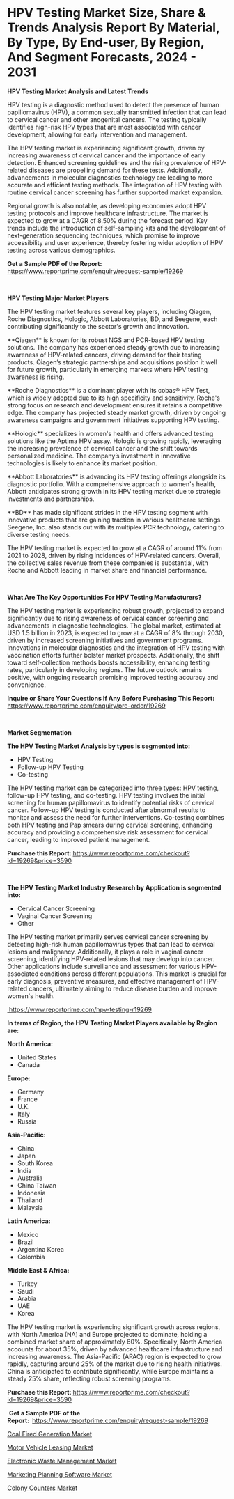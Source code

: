 <p><h1>HPV Testing Market Size, Share & Trends Analysis Report By Material, By Type, By End-user, By Region, And Segment Forecasts, 2024 - 2031</h1></p><p><strong>HPV Testing Market Analysis and Latest Trends</strong></p>
<p><p>HPV testing is a diagnostic method used to detect the presence of human papillomavirus (HPV), a common sexually transmitted infection that can lead to cervical cancer and other anogenital cancers. The testing typically identifies high-risk HPV types that are most associated with cancer development, allowing for early intervention and management.</p><p>The HPV testing market is experiencing significant growth, driven by increasing awareness of cervical cancer and the importance of early detection. Enhanced screening guidelines and the rising prevalence of HPV-related diseases are propelling demand for these tests. Additionally, advancements in molecular diagnostics technology are leading to more accurate and efficient testing methods. The integration of HPV testing with routine cervical cancer screening has further supported market expansion.</p><p>Regional growth is also notable, as developing economies adopt HPV testing protocols and improve healthcare infrastructure. The market is expected to grow at a CAGR of 8.50% during the forecast period. Key trends include the introduction of self-sampling kits and the development of next-generation sequencing techniques, which promise to improve accessibility and user experience, thereby fostering wider adoption of HPV testing across various demographics.</p></p>
<p><strong>Get a Sample PDF of the Report:&nbsp;</strong> <a href="https://www.reportprime.com/enquiry/request-sample/19269?utm_campaign=1170&utm_medium=2&utm_source=Github&utm_content=ia&utm_term=22112024&utm_id=hpv-testing">https://www.reportprime.com/enquiry/request-sample/19269</a></p>
<p>&nbsp;</p>
<p><strong>HPV Testing Major Market Players</strong></p>
<p><p>The HPV testing market features several key players, including Qiagen, Roche Diagnostics, Hologic, Abbott Laboratories, BD, and Seegene, each contributing significantly to the sector's growth and innovation.</p><p>**Qiagen** is known for its robust NGS and PCR-based HPV testing solutions. The company has experienced steady growth due to increasing awareness of HPV-related cancers, driving demand for their testing products. Qiagen’s strategic partnerships and acquisitions position it well for future growth, particularly in emerging markets where HPV testing awareness is rising.</p><p>**Roche Diagnostics** is a dominant player with its cobas® HPV Test, which is widely adopted due to its high specificity and sensitivity. Roche's strong focus on research and development ensures it retains a competitive edge. The company has projected steady market growth, driven by ongoing awareness campaigns and government initiatives supporting HPV testing.</p><p>**Hologic** specializes in women's health and offers advanced testing solutions like the Aptima HPV assay. Hologic is growing rapidly, leveraging the increasing prevalence of cervical cancer and the shift towards personalized medicine. The company’s investment in innovative technologies is likely to enhance its market position.</p><p>**Abbott Laboratories** is advancing its HPV testing offerings alongside its diagnostic portfolio. With a comprehensive approach to women's health, Abbott anticipates strong growth in its HPV testing market due to strategic investments and partnerships.</p><p>**BD** has made significant strides in the HPV testing segment with innovative products that are gaining traction in various healthcare settings. Seegene, Inc. also stands out with its multiplex PCR technology, catering to diverse testing needs.</p><p>The HPV testing market is expected to grow at a CAGR of around 11% from 2021 to 2028, driven by rising incidences of HPV-related cancers. Overall, the collective sales revenue from these companies is substantial, with Roche and Abbott leading in market share and financial performance.</p></p>
<p>&nbsp;</p>
<p><strong>What Are The Key Opportunities For HPV Testing Manufacturers?</strong></p>
<p><p>The HPV testing market is experiencing robust growth, projected to expand significantly due to rising awareness of cervical cancer screening and advancements in diagnostic technologies. The global market, estimated at USD 1.5 billion in 2023, is expected to grow at a CAGR of 8% through 2030, driven by increased screening initiatives and government programs. Innovations in molecular diagnostics and the integration of HPV testing with vaccination efforts further bolster market prospects. Additionally, the shift toward self-collection methods boosts accessibility, enhancing testing rates, particularly in developing regions. The future outlook remains positive, with ongoing research promising improved testing accuracy and convenience.</p></p>
<p><strong>Inquire or Share Your Questions If Any Before Purchasing This Report:</strong> <a href="https://www.reportprime.com/enquiry/pre-order/19269?utm_campaign=1170&utm_medium=2&utm_source=Github&utm_content=ia&utm_term=22112024&utm_id=hpv-testing">https://www.reportprime.com/enquiry/pre-order/19269</a></p>
<p>&nbsp;</p>
<p><strong>Market Segmentation</strong></p>
<p><strong>The HPV Testing Market Analysis by types is segmented into:</strong></p>
<p><ul><li>HPV Testing</li><li>Follow-up HPV Testing</li><li>Co-testing</li></ul></p>
<p><p>The HPV testing market can be categorized into three types: HPV testing, follow-up HPV testing, and co-testing. HPV testing involves the initial screening for human papillomavirus to identify potential risks of cervical cancer. Follow-up HPV testing is conducted after abnormal results to monitor and assess the need for further interventions. Co-testing combines both HPV testing and Pap smears during cervical screening, enhancing accuracy and providing a comprehensive risk assessment for cervical cancer, leading to improved patient management.</p></p>
<p><strong>Purchase this Report:&nbsp;</strong><a href="https://www.reportprime.com/checkout?id=19269&price=3590&utm_campaign=1170&utm_medium=2&utm_source=Github&utm_content=ia&utm_term=22112024&utm_id=hpv-testing">https://www.reportprime.com/checkout?id=19269&price=3590</a></p>
<p>&nbsp;</p>
<p><strong>The HPV Testing Market Industry Research by Application is segmented into:</strong></p>
<p><ul><li>Cervical Cancer Screening</li><li>Vaginal Cancer Screening</li><li>Other</li></ul></p>
<p><p>The HPV testing market primarily serves cervical cancer screening by detecting high-risk human papillomavirus types that can lead to cervical lesions and malignancy. Additionally, it plays a role in vaginal cancer screening, identifying HPV-related lesions that may develop into cancer. Other applications include surveillance and assessment for various HPV-associated conditions across different populations. This market is crucial for early diagnosis, preventive measures, and effective management of HPV-related cancers, ultimately aiming to reduce disease burden and improve women's health.</p></p>
<p><a href="https://www.reportprime.com/hpv-testing-r19269?utm_campaign=1170&utm_medium=2&utm_source=Github&utm_content=ia&utm_term=22112024&utm_id=hpv-testing">&nbsp;https://www.reportprime.com/hpv-testing-r19269</a></p>
<p><strong>In terms of Region, the HPV Testing Market Players available by Region are:</strong></p>
<p>
    <p> <strong> North America: </strong>
        <ul>
            <li>United States</li>
            <li>Canada</li>
        </ul>
        </p> 
    <p> <strong> Europe: </strong>
        <ul>
            <li>Germany</li>
            <li>France</li>
            <li>U.K.</li>
            <li>Italy</li>
            <li>Russia</li>
        </ul>
        </p> 
    <p> <strong> Asia-Pacific: </strong>
        <ul>
            <li>China</li>
            <li>Japan</li>
            <li>South Korea</li>
            <li>India</li>
            <li>Australia</li>
            <li>China Taiwan</li>
            <li>Indonesia</li>
            <li>Thailand</li>
            <li>Malaysia</li>
        </ul>
        </p> 
    <p> <strong> Latin America: </strong>
        <ul>
            <li>Mexico</li>
            <li>Brazil</li>
            <li>Argentina Korea</li>
            <li>Colombia</li>
        </ul>
        </p> 
    <p> <strong> Middle East & Africa: </strong>
        <ul>
            <li>Turkey</li>
            <li>Saudi</li>
            <li>Arabia</li>
            <li>UAE</li>
            <li>Korea</li>
        </ul>
    </p>
    </p>
<p><p>The HPV testing market is experiencing significant growth across regions, with North America (NA) and Europe projected to dominate, holding a combined market share of approximately 60%. Specifically, North America accounts for about 35%, driven by advanced healthcare infrastructure and increasing awareness. The Asia-Pacific (APAC) region is expected to grow rapidly, capturing around 25% of the market due to rising health initiatives. China is anticipated to contribute significantly, while Europe maintains a steady 25% share, reflecting robust screening programs.</p></p>
<p><strong>Purchase this Report: </strong><a href="https://www.reportprime.com/checkout?id=19269&price=3590&utm_campaign=1170&utm_medium=2&utm_source=Github&utm_content=ia&utm_term=22112024&utm_id=hpv-testing">https://www.reportprime.com/checkout?id=19269&price=3590</a></p>
<p>&nbsp;<strong>Get a Sample PDF of the Report:&nbsp;&nbsp;</strong><a href="https://www.reportprime.com/enquiry/request-sample/19269?utm_campaign=1170&utm_medium=2&utm_source=Github&utm_content=ia&utm_term=22112024&utm_id=hpv-testing">https://www.reportprime.com/enquiry/request-sample/19269</a></p>
<p><strong></strong></p>
<p><p><a href="https://www.linkedin.com/pulse/navigating-coal-fired-generation-market-size-using-42-cagr-vszsc?utm_campaign=1170&utm_medium=2&utm_source=Github&utm_content=ia&utm_term=22112024&utm_id=hpv-testing">Coal Fired Generation Market</a></p><p><a href="https://issuu.com/reportprime-2/docs/motor-vehicle-leasing-market-size-2_8e129fc2b83e34?utm_campaign=1170&utm_medium=2&utm_source=Github&utm_content=ia&utm_term=22112024&utm_id=hpv-testing">Motor Vehicle Leasing Market</a></p><p><a href="https://www.linkedin.com/pulse/electronic-waste-management-market-outlook-report-insights-9kdhc?utm_campaign=1170&utm_medium=2&utm_source=Github&utm_content=ia&utm_term=22112024&utm_id=hpv-testing">Electronic Waste Management Market</a></p><p><a href="https://issuu.com/reportprime-2/docs/marketing-planning-software-market-_f4ba721d317ff1?utm_campaign=1170&utm_medium=2&utm_source=Github&utm_content=ia&utm_term=22112024&utm_id=hpv-testing">Marketing Planning Software Market</a></p><p><a href="https://github.com/sofayahoo2023/Market-Research-Report-List-6/blob/main/colony-counters-market.md?utm_campaign=1170&utm_medium=2&utm_source=Github&utm_content=ia&utm_term=22112024&utm_id=hpv-testing">Colony Counters Market</a></p></p>